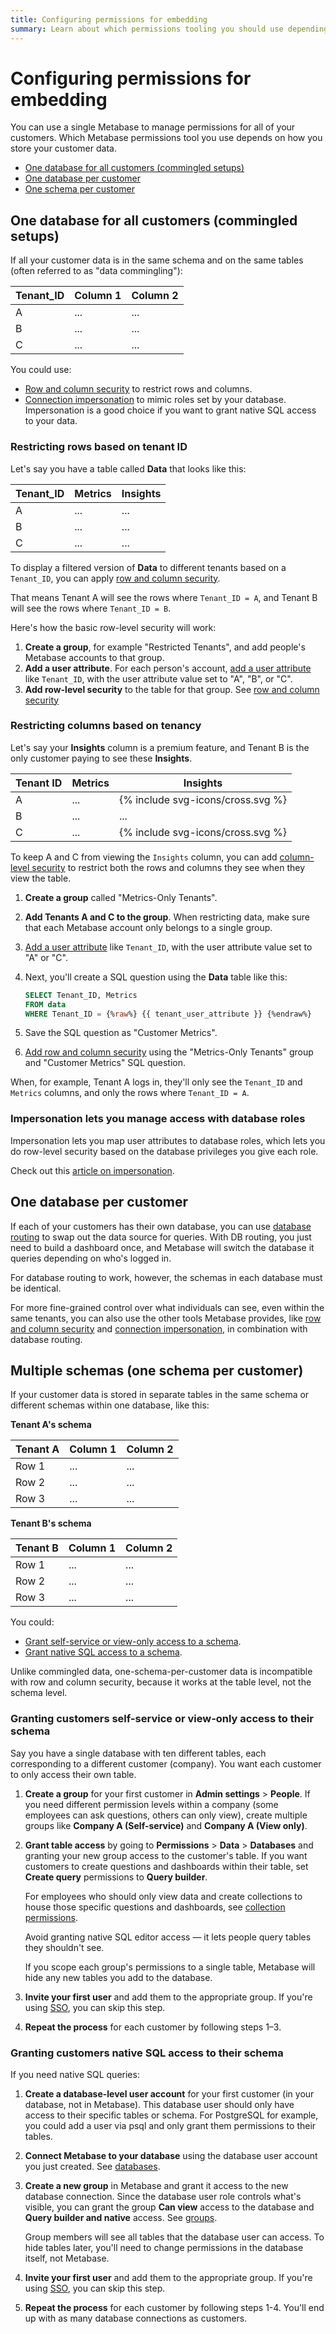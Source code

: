 ```yaml
---
title: Configuring permissions for embedding
summary: Learn about which permissions tooling you should use depending on whether your customer data is in one database or split across multiple databases.
---
```


# Configuring permissions for embedding

You can use a single Metabase to manage permissions for all of your customers. Which Metabase permissions tool you use depends on how you store your customer data.

- [One database for all customers (commingled setups)](#one-database-for-all-customers-commingled-setups)
- [One database per customer](#one-database-per-customer)
- [One schema per customer](#multiple-schemas-one-schema-per-customer)

## One database for all customers (commingled setups)

If all your customer data is in the same schema and on the same tables (often referred to as "data commingling"):

| Tenant_ID | Column 1 | Column 2 |
| --------- | -------- | -------- |
| A         | ...      | ...      |
| B         | ...      | ...      |
| C         | ...      | ...      |

You could use:

- [Row and column security](./row-and-column-security.md) to restrict rows and columns.
- [Connection impersonation](./impersonation.md) to mimic roles set by your database. Impersonation is a good choice if you want to grant native SQL access to your data.

### Restricting rows based on tenant ID

Let's say you have a table called **Data** that looks like this:

| Tenant_ID | Metrics | Insights |
| --------- | ------- | -------- |
| A         | ...     | ...      |
| B         | ...     | ...      |
| C         | ...     | ...      |

To display a filtered version of **Data** to different tenants based on a `Tenant_ID`, you can apply [row and column security](./row-and-column-security.md).

That means Tenant A will see the rows where `Tenant_ID = A`, and Tenant B will see the rows where `Tenant_ID = B`.

Here's how the basic row-level security will work:

1. **Create a group**, for example "Restricted Tenants", and add people's Metabase accounts to that group.
2. **Add a user attribute**. For each person's account, [add a user attribute](../people-and-groups/managing.md#adding-a-user-attribute) like `Tenant_ID`, with the user attribute value set to "A", "B", or "C".
3. **Add row-level security** to the table for that group. See [row and column security](./row-and-column-security.md)

### Restricting columns based on tenancy

Let's say your **Insights** column is a premium feature, and Tenant B is the only customer paying to see these **Insights**.

| Tenant ID | Metrics | Insights                          |
| --------- | ------- | --------------------------------- |
| A         | ...     | {% include svg-icons/cross.svg %} |
| B         | ...     | ...                               |
| C         | ...     | {% include svg-icons/cross.svg %} |

To keep A and C from viewing the `Insights` column, you can add [column-level security](./row-and-column-security.md) to restrict both the rows and columns they see when they view the table.

1. **Create a group** called "Metrics-Only Tenants".
2. **Add Tenants A and C to the group**. When restricting data, make sure that each Metabase account only belongs to a single group.
3. [Add a user attribute](../people-and-groups/managing.md#adding-a-user-attribute) like `Tenant_ID`, with the user attribute value set to "A" or "C".
4. Next, you'll create a SQL question using the **Data** table like this:

   ```sql
   SELECT Tenant_ID, Metrics
   FROM data
   WHERE Tenant_ID = {%raw%} {{ tenant_user_attribute }} {%endraw%}
   ```

5. Save the SQL question as "Customer Metrics".
6. [Add row and column security](./row-and-column-security.md#custom-row-and-column-security-use-a-sql-question-to-create-a-custom-view-of-a-table) using the "Metrics-Only Tenants" group and "Customer Metrics" SQL question.

When, for example, Tenant A logs in, they'll only see the `Tenant_ID` and `Metrics` columns, and only the rows where `Tenant_ID = A`.

### Impersonation lets you manage access with database roles

Impersonation lets you map user attributes to database roles, which lets you do row-level security based on the database privileges you give each role.

Check out this [article on impersonation](https://www.metabase.com/learn/metabase-basics/administration/permissions/impersonation).

## One database per customer

If each of your customers has their own database, you can use [database routing](./database-routing.md) to swap out the data source for queries. With DB routing, you just need to build a dashboard once, and Metabase will switch the database it queries depending on who's logged in.

For database routing to work, however, the schemas in each database must be identical.

For more fine-grained control over what individuals can see, even within the same tenants, you can also use the other tools Metabase provides, like [row and column security](./row-and-column-security.md) and [connection impersonation](./impersonation.md), in combination with database routing.

## Multiple schemas (one schema per customer)

If your customer data is stored in separate tables in the same schema or different schemas within one database, like this:

**Tenant A's schema**

| Tenant A | Column 1 | Column 2 |
| -------- | -------- | -------- |
| Row 1    | ...      | ...      |
| Row 2    | ...      | ...      |
| Row 3    | ...      | ...      |

**Tenant B's schema**

| Tenant B | Column 1 | Column 2 |
| -------- | -------- | -------- |
| Row 1    | ...      | ...      |
| Row 2    | ...      | ...      |
| Row 3    | ...      | ...      |

You could:

- [Grant self-service or view-only access to a schema](#granting-customers-self-service-or-view-only-access-to-their-schema).
- [Grant native SQL access to a schema](#granting-customers-native-sql-access-to-their-schema).

Unlike commingled data, one-schema-per-customer data is incompatible with row and column security, because it works at the table level, not the schema level.

### Granting customers self-service or view-only access to their schema

Say you have a single database with ten different tables, each corresponding to a different customer (company). You want each customer to only access their own table.

1. **Create a group** for your first customer in **Admin settings** > **People**. If you need different permission levels within a company (some employees can ask questions, others can only view), create multiple groups like **Company A (Self-service)** and **Company A (View only)**.

2. **Grant table access** by going to **Permissions** > **Data** > **Databases** and granting your new group access to the customer's table. If you want customers to create questions and dashboards within their table, set **Create query** permissions to **Query builder**.

   For employees who should only view data and create collections to house those specific questions and dashboards, see [collection permissions](./collections.md).

   Avoid granting native SQL editor access — it lets people query tables they shouldn't see.

   If you scope each group's permissions to a single table, Metabase will hide any new tables you add to the database.

3. **Invite your first user** and add them to the appropriate group. If you're using [SSO](../people-and-groups/google-sign-in.md), you can skip this step.

4. **Repeat the process** for each customer by following steps 1–3.

### Granting customers native SQL access to their schema

If you need native SQL queries:

1. **Create a database-level user account** for your first customer (in your database, not in Metabase). This database user should only have access to their specific tables or schema. For PostgreSQL for example, you could add a user via psql and only grant them permissions to their tables.

2. **Connect Metabase to your database** using the database user account you just created. See [databases](../databases/connecting.md).

3. **Create a new group** in Metabase and grant it access to the new database connection. Since the database user role controls what's visible, you can grant the group **Can view** access to the database and **Query builder and native** access. See [groups](../people-and-groups/managing.md#groups).

   Group members will see all tables that the database user can access. To hide tables later, you'll need to change permissions in the database itself, not Metabase.

4. **Invite your first user** and add them to the appropriate group. If you're using [SSO](../people-and-groups/google-sign-in.md), you can skip this step.

5. **Repeat the process** for each customer by following steps 1-4. You'll end up with as many database connections as customers.
